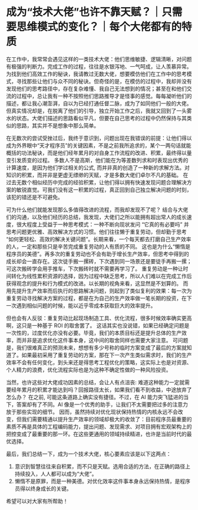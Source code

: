# 成为“技术大佬”也许不靠天赋？｜只需要思维模式的变化？｜每个大佬都有的特质

<!-- 0. 问题引入 -->
在工作中，我常常会遇见这样的一类技术大佬：他们思维敏捷、逻辑清晰，对问题有极强的判断力。完成工作的过程，往往是水银泻地、一气呵成，让人羡慕异常。
为找到他们高效工作的秘诀，我请教过无数大佬，想要模仿他们在工作中的思考模式，寻找那些让他们与众不同的秘诀。但奇怪的是，在模仿的过程中，我却并没有发现他们的思考路径中，存在复杂难懂、我自己无法想到的情况；甚至在和他们交流的过程中，总让我有一种不按照他们思路推导才是怪事的感觉。每每凝听他们的描述，都让我心潮澎湃，自以为已经打通任督二脉，成为了如同他们一般的大佬。
但真实情况却是，在脱离了他们的引导，独立开始工作之后，我就又回到了一头雾水的状态。大佬们描述的思路看似平凡，但要在自己思考的过程中仍然保持与其类似的思路，其实并不是想象中那么简单。

<!-- 1. 知识积累 -->
在无数次的尝试受挫过后，我终于意识到，问题出现在我错误的前提：让他们得以成为外界眼中“天才程序员”的关键因素，不是之前我所追求的，某个一两句话就能概括的功法秘诀，而是他们经年累月的对自身工作流程的改进、积累，最终得以量变引发质变的过程。
多数人不是高斯，他们能在为等差数列求和时表现出优秀的计算速度，是因为他们学过相关的公式, 而并非真的创造了一种新的求解方法。对知识的积累，而并非是更虚无缥缈的天赋，才是多数大佬们卓尔不凡的基础。
在过去无数个相似经历中完成的经验积累，让他们得以拥有快速发现问题合理解决方案的敏锐直觉。可我们没有这一积累的过程，真正回到自己独立解决问题的时刻，该犯的错还是不可避免。

<!-- 2. 发现问题 -->
可为什么他们就能发现那么多值得改进的流程，而我却发现不了呢？
结合与大佬们的沟通，以及他们经历的总结，我发现，大佬们之所以能拥有超出常人的成长速度，很大程度上受益于一种思考模式：一种不断向现状发问 “它真的有必要吗” 并思考问题更优雅、高效解决方式的习惯。他们往往懒于重复劳动，但却勤于思考 “如何更轻松、高效的解决关键问题”。长期来看，一个每天都去打磨自己生产效率的人，一定和那些只是辛苦完成重复劳动的人有质的不同。
这也是为什么“懒惰是程序员的美德”。再多次的重复劳动也不会有助于增长生产效率，但思考中得到的成长却会一直存在。这次徒手搬一摞砖，下次遇到同一场景还是要徒手再搬一摞；可这次搬砖学会用手推车，下次搬砖时就不需要再学习了。
重复劳动是一种让时间转化为线性累积资源的选择，因为过程中缺乏思考，所以人们难以在完成工作后获得观念的提升和行为模式的改进。以长期的视角来看，这显然是不划算的。
而用先提升生产效率而后执行的思路解决问题，则起到了类似复利的效果：每一次为重复劳动寻找解决方案的过程，都是在为自己的生产效率做一笔长期的投资，在下一次遇到相似问题的时候，能以近乎零成本获取巨大的效率提升。

<!-- 3. 反驳：聪明的解决问题确有价值 -->
但也会有人反驳：重复劳动比起现场制造工具、优化流程，很多时候效率确实更高啊，这只是一种基于 ROI 的取舍罢了。
这话其实也没说错，如果已经确定问题是一次性的，过度优化亦没有必要。毕竟，我们的本质目标还是提升总体的生产效率，而并非是追求优化这件事本身，这中间的取舍同样也需要大家注意。
可问题是，我们很难真正的预测未来，想想有多少号称的临时方案变成了最后的方案就知道了。如果最初采用了重复劳动的方案，那在下一次产生类似需求时，我们的生产效率不会有任何变化，到头来还是得思考工程优化的策略，这实际上也是对资源、个人精力的浪费，优化流程实际也是为这种不确定性做的一种风险投资。

<!-- 4. 优化需要注意的核心 -->
当然，也许这些对大佬成功因素的总结，会让人有点沮丧: 难道这种能力一定就需要经年累月的积累才能达到吗？回报路径太长，如果我们看不到收益，中途放弃了怎么办？
在之前, 可能这条道路上确实没有捷径。不过，在 AI 能力突飞猛进的当下，答案却有了不同。AI 像是一个优秀的助手，让我们不太需要把过多的注意力放于那些实现的细节。
因而，虽然持续对优化现状保持热情的内核永远不会改变，但我们需要精通以提升生产效率的领域却极大的收敛了：目前程序员最重要的素质不再是具体的工程编码能力，提出问题、发现需求、对项目拥有宏观架构上的把控变成了最重要的那一环。在这些更通用的领域持续精进，也许是当前时代的最优选择。

<!-- 5. 总结 -->
最后，我们总结一下，成为一个技术大佬，核心要素应该是以下这两点：
1. 意识到智慧往往来自积累，而不只是天赋。选用合适的方法，在正确的路径上持续投入，人人都可以成为“大佬”。
2. 懒惰不是原罪，而是一种美德。对优化效率这件事本身永远保持热情，是程序员得以终身成长的关键。

希望可以对大家有所帮助！
